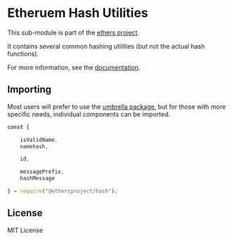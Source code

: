 # Etheruem Hash Utilities

This sub-module is part of the [ethers project](https://github.com/ethers-io/ethers.js).

It contains several common hashing utilities \(but not the actual hash functions\).

For more information, see the [documentation](https://docs.ethers.io/v5/api/utils/hashing/).

## Importing

Most users will prefer to use the [umbrella package](https://www.npmjs.com/package/ethers), but for those with more specific needs, individual components can be imported.

```javascript
const {

    isValidName,
    namehash,

    id,

    messagePrefix,
    hashMessage

} = require("@ethersproject/hash");
```

## License

MIT License

